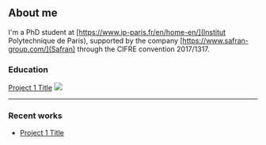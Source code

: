 ## About me

I'm a PhD student at [https://www.ip-paris.fr/en/home-en/](Institut Polytechnique de Paris), supported by the company [https://www.safran-group.com/](Safran) through the CIFRE convention 2017/1317. 

### Education

[Project 1 Title](/sample_page)
<img src="images/dummy_thumbnail.jpg?raw=true"/>

---

### Recent works

- [Project 1 Title](http://example.com/)
